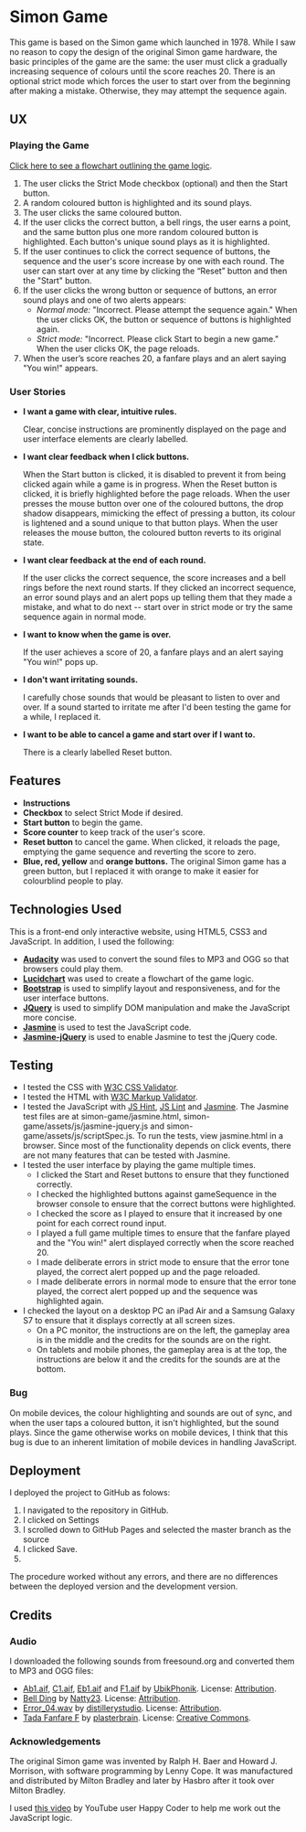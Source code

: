 # Simon Game
This game is based on the Simon game which launched in 1978. While I saw no reason to copy the design of the original Simon game 
hardware, the basic principles of the game are the same: the user must click a gradually increasing sequence of colours until the score reaches 20. 
There is an optional strict mode which forces the user to start over from the beginning after making a mistake. Otherwise, they may attempt the sequence again.

## UX

### Playing the Game

[Click here to see a flowchart outlining the game logic](https://www.lucidchart.com/invitations/accept/86cda98e-cc15-4030-b20d-b76d33c29d08).

1. The user clicks the Strict Mode checkbox (optional) and then the Start button. 
2. A random coloured button is highlighted and its sound plays.
3. The user clicks the same coloured button. 
4. If the user clicks the correct button, a bell rings, the user earns a point, and the same button plus one more random coloured button is highlighted. 
Each button's unique sound plays as it is highlighted.
6. If the user continues to click the correct sequence of buttons, the sequence and the user's score increase by one with each round. 
The user can start over at any time by clicking the “Reset” button and then the "Start" button.
7. If the user clicks the wrong button or sequence of buttons, an error sound plays and one of two alerts appears:
    - *Normal mode:* "Incorrect. Please attempt the sequence again." When the user clicks OK, the button or sequence of buttons is highlighted again.
    - *Strict mode:* "Incorrect. Please click Start to begin a new game." When the user clicks OK, the page reloads.
8. When the user’s score reaches 20, a fanfare plays and an alert saying "You win!" appears. 

### User Stories
- **I want a game with clear, intuitive rules.**

    Clear, concise instructions are prominently displayed on the page and user interface elements are clearly labelled.
    
- **I want clear feedback when I click buttons.**

    When the Start button is clicked, it is disabled to prevent it from being clicked again while a game is in progress. 
    When the Reset button is clicked, it is briefly highlighted before the page reloads. When the user presses the mouse 
    button over one of the coloured buttons, the drop shadow disappears, mimicking the effect of pressing a button, its 
    colour is lightened and a sound unique to that button plays. When the user releases the mouse button, the coloured 
    button reverts to its original state.

- **I want clear feedback at the end of each round.**

    If the user clicks the correct sequence, the score increases and a bell rings before the next round starts.
    If they clicked an incorrect sequence, an error sound plays and an alert pops up telling them that they made a mistake, 
    and what to do next -- start over in strict mode or try the same sequence again in normal mode. 

- **I want to know when the game is over.**

    If the user achieves a score of 20, a fanfare plays and an alert saying "You win!" pops up.
    
- **I don't want irritating sounds.**
    
    I carefully chose sounds that would be pleasant to listen to over and over. If a sound started to irritate me after I'd been 
    testing the game for a while, I replaced it.

- **I want to be able to cancel a game and start over if I want to.**

    There is a clearly labelled Reset button.


## Features

- **Instructions**
- **Checkbox** to select Strict Mode if desired.
- **Start button** to begin the game.
- **Score counter** to keep track of the user's score.
- **Reset button** to cancel the game. When clicked, it reloads the page, emptying the game sequence and reverting the score to zero.
- **Blue, red, yellow** and **orange buttons.** The original Simon game has a green button, but I replaced it with orange to make it easier for colourblind people to play.


## Technologies Used

This is a front-end only interactive website, using HTML5, CSS3 and JavaScript. In addition, I used the following:

- **[Audacity](https://www.audacityteam.org/)** was used to convert the sound files to MP3 and OGG so that browsers could play them.
- **[Lucidchart](https://www.lucidchart.com/)** was used to create a flowchart of the game logic.
- **[Bootstrap](https://getbootstrap.com/)** is used to simplify layout and responsiveness, and for the user interface buttons.
- **[JQuery](https://jquery.com)** is used to simplify DOM manipulation and make the JavaScript more concise.
- **[Jasmine](https://jasmine.github.io/)** is used to test the JavaScript code.
- **[Jasmine-jQuery](https://github.com/velesin/jasmine-jquery)** is used to enable Jasmine to test the jQuery code.


## Testing
- I tested the CSS with [W3C CSS Validator](https://jigsaw.w3.org/css-validator/).
- I tested the HTML with [W3C Markup Validator](https://validator.w3.org/).
- I tested the JavaScript with [JS Hint](http://jshint.com/), [JS Lint](http://www.jslint.com/) and [Jasmine](https://jasmine.github.io/). 
The Jasmine test files are at simon-game/jasmine.html, simon-game/assets/js/jasmine-jquery.js and simon-game/assets/js/scriptSpec.js. 
To run the tests, view jasmine.html in a browser. Since most of the functionality depends on click events, there are not many features that 
can be tested with Jasmine.
- I tested the user interface by playing the game multiple times.
    - I clicked the Start and Reset buttons to ensure that they functioned correctly.
    - I checked the highlighted buttons against gameSequence in the browser console to ensure that the correct buttons were highlighted.
    - I checked the score as I played to ensure that it increased by one point for each correct round input.
    - I played a full game multiple times to ensure that the fanfare played and the "You win!" alert displayed correctly when the score reached 20.
    - I made deliberate errors in strict mode to ensure that the error tone played, the correct alert popped up and the page reloaded.
    - I made deliberate errors in normal mode to ensure that the error tone played, the correct alert popped up and the sequence was highlighted again. 
- I checked the layout on a desktop PC an iPad Air and a Samsung Galaxy S7 to ensure that it displays correctly at all screen sizes.
    - On a PC monitor, the instructions are on the left, the gameplay area is in the middle and the credits for the sounds are on the right.
    - On tablets and mobile phones, the gameplay area is at the top, the instructions are below it and the credits for the sounds are at the bottom.

### Bug

On mobile devices, the colour highlighting and sounds are out of sync, and when the user taps a coloured button, it isn't highlighted, but the sound plays. 
Since the game otherwise works on mobile devices, I think that this bug is due to an inherent limitation of mobile devices in handling JavaScript.

## Deployment

I deployed the project to GitHub as folows: 

1. I navigated to the repository in GitHub.
2. I clicked on Settings
3. I scrolled down to GitHub Pages and selected the master branch as the source 
4. I clicked Save. 
5. 
The procedure worked without any errors, and there are no differences between the deployed version and the development version.

## Credits
### Audio
I downloaded the following sounds from freesound.org and converted them to MP3 and OGG files:
- [Ab1.aif](https://freesound.org/people/UbikPhonik/sounds/177947/), [C1.aif](https://freesound.org/people/UbikPhonik/sounds/177948/), 
[Eb1.aif](https://freesound.org/people/UbikPhonik/sounds/177954/) and [F1.aif](https://freesound.org/people/UbikPhonik/sounds/177943/) 
by [UbikPhonik](https://freesound.org/people/UbikPhonik/). License: [Attribution](https://creativecommons.org/licenses/by/3.0/legalcode). 
- [Bell Ding](https://freesound.org/people/Natty23/sounds/411749/) by [Natty23](https://freesound.org/people/Natty23/). 
License: [Attribution](https://creativecommons.org/licenses/by/3.0/legalcode). 
- [Error_04.wav](https://freesound.org/people/distillerystudio/sounds/327735/) by [distillerystudio](https://freesound.org/people/distillerystudio/). 
License: [Attribution](https://creativecommons.org/licenses/by/3.0/legalcode).
- [Tada Fanfare F](https://freesound.org/people/plasterbrain/sounds/397354/) by [plasterbrain](https://freesound.org/people/plasterbrain/). 
License: [Creative Commons](https://creativecommons.org/publicdomain/zero/1.0/legalcode).

### Acknowledgements
The original Simon game was invented by Ralph H. Baer and Howard J. Morrison, with software programming by Lenny Cope. 
It was manufactured and distributed by Milton Bradley and later by Hasbro after it took over Milton Bradley.

I used [this video](https://www.youtube.com/watch?v=4pfvy_A5ceE) by YouTube user Happy Coder to help me work out the JavaScript logic.
